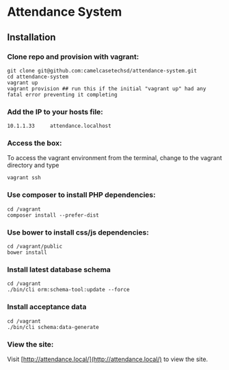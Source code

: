 Attendance System
=================

Installation
------------

### Clone repo and provision with vagrant:

    git clone git@github.com:camelcasetechsd/attendance-system.git
    cd attendance-system
    vagrant up
    vagrant provision ## run this if the initial "vagrant up" had any fatal error preventing it completing


### Add the IP to your hosts file:

    10.1.1.33     attendance.localhost


### Access the box:

To access the vagrant environment from the terminal, change to the vagrant directory and type 

    vagrant ssh


### Use composer to install PHP dependencies:

    cd /vagrant
    composer install --prefer-dist

### Use bower to install css/js dependencies:
    cd /vagrant/public
    bower install 

### Install latest database schema
    cd /vagrant
    ./bin/cli orm:schema-tool:update --force

### Install acceptance data
    cd /vagrant
    ./bin/cli schema:data-generate 

### View the site:

Visit [http://attendance.local/](http://attendance.local/) to view the site.